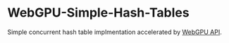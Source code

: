 # WebGPU-Simple-Hash-Tables
Simple concurrent hash table implmentation accelerated by [WebGPU API](https://gpuweb.github.io/gpuweb/).
